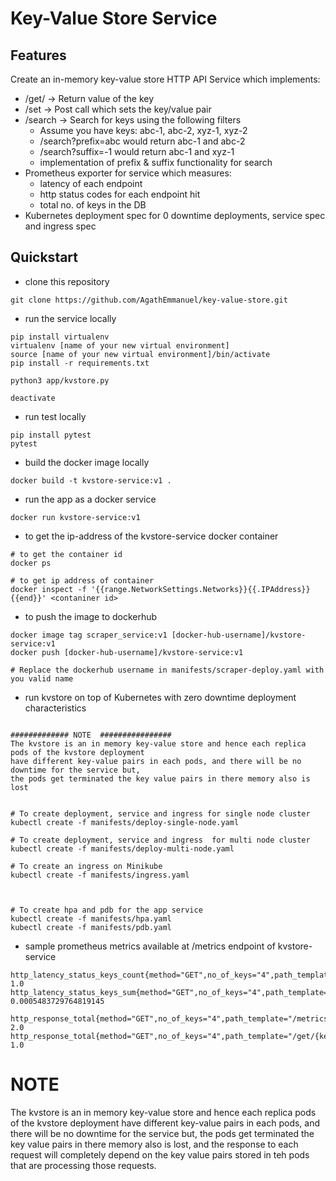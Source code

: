 # Key-Value Store Service

## Features

Create an in-memory key-value store HTTP API Service which implements:

- /get/<key> → Return value of the key
- /set → Post call which sets the key/value pair
- /search → Search for keys using the following filters
  - Assume you have keys: abc-1, abc-2, xyz-1, xyz-2
  - /search?prefix=abc would return abc-1 and abc-2
  - /search?suffix=-1 would return abc-1 and xyz-1
  - implementation of prefix & suffix functionality for search
- Prometheus exporter for service which measures:
  - latency of each endpoint
  - http status codes for each endpoint hit
  - total no. of keys in the DB
- Kubernetes deployment spec for 0 downtime deployments, service spec and ingress spec

## Quickstart

- clone this repository
```
git clone https://github.com/AgathEmmanuel/key-value-store.git
```
- run the service locally
```
pip install virtualenv
virtualenv [name of your new virtual environment]
source [name of your new virtual environment]/bin/activate
pip install -r requirements.txt

python3 app/kvstore.py

deactivate
```
- run test locally
```
pip install pytest
pytest
```
- build the docker image locally
```
docker build -t kvstore-service:v1 .
```
- run the app as a docker service  
```
docker run kvstore-service:v1
```
- to get the ip-address of the kvstore-service docker container
```
# to get the container id
docker ps 

# to get ip address of container
docker inspect -f '{{range.NetworkSettings.Networks}}{{.IPAddress}}{{end}}' <contaniner id>
```
- to push the image to dockerhub  
```
docker image tag scraper_service:v1 [docker-hub-username]/kvstore-service:v1
docker push [docker-hub-username]/kvstore-service:v1

# Replace the dockerhub username in manifests/scraper-deploy.yaml with you valid name

```
- run kvstore on top of Kubernetes with zero downtime deployment characteristics
```

############# NOTE  ################
The kvstore is an in memory key-value store and hence each replica pods of the kvstore deployment
have different key-value pairs in each pods, and there will be no downtime for the service but,
the pods get terminated the key value pairs in there memory also is lost


# To create deployment, service and ingress for single node cluster
kubectl create -f manifests/deploy-single-node.yaml

# To create deployment, service and ingress  for multi node cluster
kubectl create -f manifests/deploy-multi-node.yaml

# To create an ingress on Minikube
kubectl create -f manifests/ingress.yaml



# To create hpa and pdb for the app service
kubectl create -f manifests/hpa.yaml
kubectl create -f manifests/pdb.yaml

```
- sample prometheus metrics available at /metrics endpoint of kvstore-service
```
http_latency_status_keys_count{method="GET",no_of_keys="4",path_template="/get/{key}",status_code="200"} 1.0
http_latency_status_keys_sum{method="GET",no_of_keys="4",path_template="/get/{key}",status_code="200"} 0.0005483729764819145

http_response_total{method="GET",no_of_keys="4",path_template="/metrics",status_code="200"} 2.0
http_response_total{method="GET",no_of_keys="4",path_template="/get/{key}",status_code="404"} 1.0
```

# NOTE 
The kvstore is an in memory key-value store and hence each replica pods of the kvstore deployment
have different key-value pairs in each pods, and there will be no downtime for the service but,
the pods get terminated the key value pairs in there memory also is lost, and the response to each
request will completely depend on the key value pairs stored in teh pods that are processing those
requests.